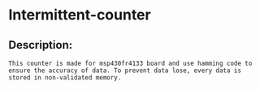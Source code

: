 # Intermittent-counter
## Description:
    This counter is made for msp430fr4133 board and use hamming code to ensure the accuracy of data. To prevent data lose, every data is stored in non-validated memory.